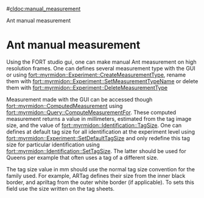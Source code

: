 #<cldoc:manual_measurement>

Ant manual measurement

# Ant manual measurement

Using the FORT studio gui, one can make manual Ant measurement on high
resolution frames. One can defines several measurement type with the
GUI or using <fort::myrmidon::Experiment::CreateMeasurementType>, rename them with
<fort::myrmidon::Experiment::SetMeasurementTypeName> or delete them
with <fort::myrmidon::Experiment::DeleteMeasurementType>

Measurement made with the GUI can be accessed though
<fort::myrmidon::ComputedMeasurement> using
<fort::myrmidon::Query::ComputeMeasurementFor>. These computed
measurement returns a value in millimeters, estimated from the tag
image size, and the value of
<fort::myrmidon::Identification::TagSize>. One can defines at default
tag size for all identification at the experiment level using
<fort::myrmidon::Experiment::SetDefaultTagSize> and only redefine this
tag size for particular identification using
<fort::myrmidon::Identification::SetTagSize>. The latter should be
used for Queens per example that often uses a tag of a different size.

The tag size value in mm should use the normal tag size convention for
the family used. For example, ARTag defines their size from the inner
black border, and apriltag from the outer white border (if
applicable). To sets this field use the size written on the tag
sheets.
